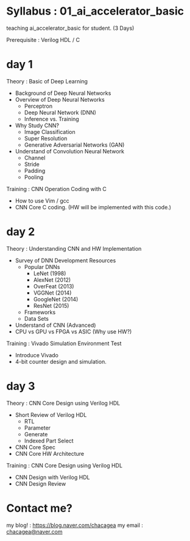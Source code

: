 # Syllabus : 01_ai_accelerator_basic
teaching ai_accelerator_basic for student. (3 Days)

Prerequisite : Verilog HDL / C

# day 1 
Theory : Basic of Deep Learning
- Background of Deep Neural Networks
- Overview of Deep Neural Networks
  - Perceptron
  - Deep Neural Network (DNN)
  - Inference vs. Training
- Why Study CNN? 
  - Image Classification
  - Super Resolution
  - Generative Adversarial Networks (GAN)
- Understand of Convolution Neural Network
  - Channel
  - Stride
  - Padding
  - Pooling

Training : CNN Operation Coding with C
  - How to use Vim / gcc
  - CNN Core C coding. (HW will be implemented with this code.)

# day 2
Theory : Understanding CNN and HW Implementation 
- Survey of DNN Development Resources
  - Popular DNNs
    - LeNet (1998)
    - AlexNet (2012)
    - OverFeat (2013)
    - VGGNet (2014)
    - GoogleNet (2014)
    - ResNet (2015)
  - Frameworks
  - Data Sets
- Understand of CNN (Advanced)
- CPU vs GPU vs FPGA vs ASIC (Why use HW?)

Training : Vivado Simulation Environment Test
- Introduce Vivado
- 4-bit counter design and simulation.

# day 3
Theory : CNN Core Design using Verilog HDL
- Short Review of Verilog HDL
  - RTL
  - Parameter
  - Generate
  - Indexed Part Select
- CNN Core Spec
- CNN Core HW Architecture

Training : CNN Core Design using Verilog HDL
- CNN Design with Verilog HDL
- CNN Design Review

# Contact me? 
my blog! : https://blog.naver.com/chacagea 
my email : chacagea@naver.com
